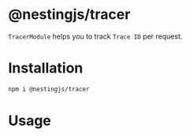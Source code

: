 # @nestingjs/tracer

`TracerModule` helps you to track `Trace ID` per request.

# Installation

```bash
npm i @nestingjs/tracer
```

# Usage


